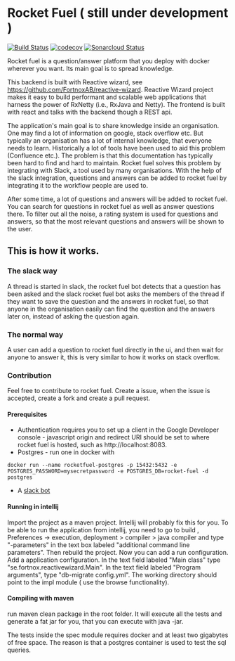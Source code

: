 # Rocket Fuel ( still under development )

[![Build Status](https://travis-ci.com/FortnoxAB/rocket-fuel.svg?branch=master)](https://travis-ci.com/FortnoxAB/rocket-fuel)
[![codecov](https://codecov.io/gh/FortnoxAB/rocket-fuel/branch/master/graph/badge.svg)](https://codecov.io/gh/FortnoxAB/rocket-fuel)
[![Sonarcloud Status](https://sonarcloud.io/api/project_badges/measure?project=rocket-fuel&metric=alert_status)](https://sonarcloud.io/dashboard?id=rocket-fuel)

Rocket fuel is a question/answer platform that you deploy with docker wherever you want. Its main goal is to spread knowledge.

This backend is built with Reactive wizard, see https://github.com/FortnoxAB/reactive-wizard. Reactive Wizard project makes it easy to build performant and scalable web applications that harness the power of RxNetty (i.e., RxJava and Netty). The frontend is built with react and talks with the backend though a REST api. 

The application's main goal is to share knowledge inside an organisation. One may find a lot of information on google, stack overflow etc. But typically an organisation has a lot of internal knowledge, that everyone needs to learn. Historically a lot of tools have been used to aid this problem (Confluence etc.). The problem is that this documentation has typically been hard to find and hard to maintain. Rocket fuel solves this problem by integrating with Slack, a tool used by many organisations. With the help of the slack integration, questions and answers can be added to rocket fuel by integrating it to the workflow people are used to. 

After some time, a lot of questions and answers will be added to rocket fuel. You can search for questions in rocket fuel as well as answer questions there. To filter out all the noise, a rating system is used for questions and answers, so that the most relevant questions and answers will be shown to the user.

## This is how it works. 

### The slack way

A thread is started in slack, the rocket fuel bot detects that a question has been asked and the slack rocket fuel bot asks the members of the thread if they want to save the question and the answers in rocket fuel, so that anyone in the organisation easily can find the question and the answers later on, instead of asking the question again. 

### The normal way
A user can add a question to rocket fuel directly in the ui, and then wait for anyone to answer it, this is very similar to how it works on stack overflow. 


### Contribution

Feel free to contribute to rocket fuel. Create a issue, when the issue is accepted, create a fork and create a pull request. 

#### Prerequisites

* Authentication requires you to set up a client in the Google Developer console - javascript origin and redirect URI should be set to where rocket fuel is hosted, such as http://localhost:8083.
* Postgres - run one in docker with
```
docker run --name rocketfuel-postgres -p 15432:5432 -e POSTGRES_PASSWORD=mysecretpassword -e POSTGRES_DB=rocket-fuel -d postgres
```
* A [slack bot](https://api.slack.com/apps)

#### Running in intellij

Import the project as a maven project. Intellij will probably fix this for you. To be able to run the application from intellij, you need to go to build , Preferences -> execution, deployment > compiler  > java compiler and type "-parameters" in the text box labeled "additional command line parameters". Then rebuild the project. Now you can add a run configuration. Add a application configuration. In the text field labeled "Main class" type "se.fortnox.reactivewizard.Main". In the text field labeled "Program arguments", type "db-migrate config.yml". The working directory should point to the impl module ( use the browse functionality).    

#### Compiling with maven
run maven clean package in the root folder. It will execute all the tests and generate a fat jar for you, that you can execute with java -jar.

The tests inside the spec module requires docker and at least two gigabytes of free space. The reason is that a postgres container is used to test the sql queries.
